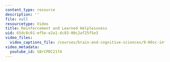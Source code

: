 ```yaml
---
content_type: resource
description: ''
file: null
resourcetype: Video
title: Reinforcement and Learned Helplessness
uid: 65dc8c01-ef5e-e2a1-dc83-00c2af25f5e3
video_files:
  video_captions_file: /courses/brain-and-cognitive-sciences/9-00sc-introduction-to-psychology-fall-2011/learning/reinforcement-and-learned-helplessness/SBrCPDC21f4.vtt
video_metadata:
  youtube_id: SBrCPDC21f4
---
```

